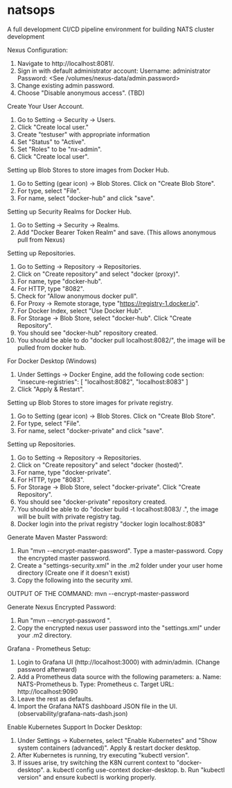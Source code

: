 # natsops
A full development CI/CD pipeline environment for building NATS cluster development


Nexus Configuration:

1. Navigate to http://localhost:8081/.
2. Sign in with default administrator account:
	Username: administrator
	Password: <See /volumes/nexus-data/admin.password>
3. Change existing admin password.
4. Choose "Disable anonymous access". (TBD)

Create Your User Account.

1. Go to Setting -> Security -> Users.
2. Click "Create local user."
3. Create "testuser" with appropriate information 
4. Set "Status" to "Active".
5. Set "Roles" to be "nx-admin".
6. Click "Create local user".

Setting up Blob Stores to store images from Docker Hub.

1. Go to Setting (gear icon) -> Blob Stores. Click on "Create Blob Store".
2. For type, select "File".
3. For name, select "docker-hub" and click "save".

Setting up Security Realms for Docker Hub.

1. Go to Setting -> Security -> Realms.
2. Add "Docker Bearer Token Realm" and save. (This allows anonymous pull from Nexus)

Setting up Repositories.

1. Go to Setting -> Repository -> Repositories.
2. Click on "Create repository" and select "docker (proxy)".
3. For name, type "docker-hub".
4. For HTTP, type "8082".
5. Check for "Allow anonymous docker pull".
6. For Proxy -> Remote storage, type "https://registry-1.docker.io".
7. For Docker Index, select "Use Docker Hub".
8. For Storage -> Blob Store, select "docker-hub". Click "Create Repository".
9. You should see "docker-hub" repository created.
10. You should be able to do "docker pull localhost:8082/<image name>", the image will be pulled from docker hub.

For Docker Desktop (Windows)

1. Under Settings -> Docker Engine, add the following code section:
  "insecure-registries": [
    "localhost:8082",
    "localhost:8083"
  ]
2. Click "Apply & Restart".

Setting up Blob Stores to store images for private registry.

1. Go to Setting (gear icon) -> Blob Stores. Click on "Create Blob Store".
2. For type, select "File".
3. For name, select "docker-private" and click "save".

Setting up Repositories.

1. Go to Setting -> Repository -> Repositories.
2. Click on "Create repository" and select "docker (hosted)".
3. For name, type "docker-private".
4. For HTTP, type "8083".
8. For Storage -> Blob Store, select "docker-private". Click "Create Repository".
9. You should see "docker-private" repository created.
10. You should be able to do "docker build -t localhost:8083/<image name> .", the image will be built with private registry tag.
11. Docker login into the privat registry "docker login localhost:8083"
  
Generate Maven Master Password:

1. Run "mvn --encrypt-master-password". Type a master-password. Copy the encrypted master password.
2. Create a "settings-security.xml" in the .m2 folder under your user home directory (Create one if it doesn't exist)
3. Copy the following into the security xml.
<settingsSecurity>
  <master>OUTPUT OF THE COMMAND: mvn --encrypt-master-password</master>
</settingsSecurity>

Generate Nexus Encrypted Password:

1. Run "mvn --encrypt-password <Nexus user password>". 
2. Copy the encrypted nexus user password into the "settings.xml" under your .m2 directory.

Grafana - Prometheus Setup:

1. Login to Grafana UI (http://localhost:3000) with admin/admin. (Change password afterward)
2. Add a Prometheus data source with the following parameters:
   a. Name: NATS-Prometheus
   b. Type: Prometheus
   c. Target URL: http://localhost:9090
3. Leave the rest as defaults.
4. Import the Grafana NATS dashboard JSON file in the UI. (observability/grafana-nats-dash.json)

Enable Kubernetes Support In Docker Desktop:

1. Under Settings -> Kubernetes, select "Enable Kubernetes" and "Show system containers (advanced)". Apply & restart docker desktop.
2. After Kubernetes is running, try executing "kubectl version". 
3. If issues arise, try switching the K8N current context to "docker-desktop".
   a. kubectl config use-context docker-desktop.
   b. Run "kubectl version" and ensure kubectl is working properly.

